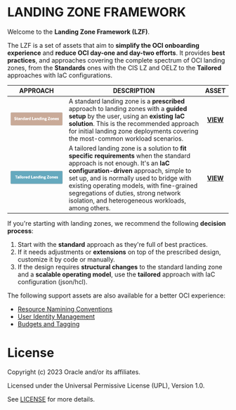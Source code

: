 # LANDING ZONE FRAMEWORK

Welcome to the **Landing Zone Framework (LZF)**. 

The LZF is a set of assets that aim to **simplify the OCI onboarding experience** and **reduce OCI day-one and day-two efforts**. It provides **best practices**, and approaches covering the complete spectrum of OCI landing zones, from the **Standards** ones with the CIS LZ and OELZ to the **Tailored** approaches with IaC configurations.  


| APPROACH  |  DESCRIPTION | ASSET  |  
|---|---|:---:|
| <a href="standard_landing_zones/standard_landing_zones.md" ><img src="images/slz.png" alt= “” width="600" height=""></a>  | A standard landing zone is a **prescribed** approach to landing zones with a **guided setup** by the user, using an **existing IaC solution**. This is the recommended approach for initial landing zone deployments covering the most-common workload scenarios.  | **[VIEW](/standard_landing_zones/standard_landing_zones.md)** | 
| <a href="tailored_landing_zones/tailored_landing_zones.md" ><img src="images/tlz.png" alt= “” width="600" height=""> </a>  | A tailored landing zone is a solution to **fit specific requirements** when the standard approach is not enough. It's an **IaC configuration-driven** approach, simple to set up, and is normally used to bridge with existing operating models, with fine-grained segregations of duties, strong network isolation, and heterogeneous workloads, among others.  |  **[VIEW](/tailored_landing_zones/tailored_landing_zones.md)** |   |  

If you're starting with landing zones, we recommend the following **decision process**:
1. Start with the **standard** approach as they're full of best practices.
2. If it needs adjustments or **extensions** on top of the prescribed design, customize it by code or manually. 
3. If the design requires **structural changes** to the standard landing zone and a **scalable operating model**, use the **tailored** approach with IaC configuration (json/hcl).

The following support assets are also available for a better OCI experience:
- [Resource Namining Conventions](/commons/resource_naming_conventions.md)
- [User Identity Management](/commons/user_identity_management.md)
- [Budgets and Tagging](/commons/budgets_and_tagging.md)



# License

Copyright (c) 2023 Oracle and/or its affiliates.

Licensed under the Universal Permissive License (UPL), Version 1.0.

See [LICENSE](https://github.com/oracle-devrel/technology-engineering/blob/folder-structure/LICENSE) for more details.
